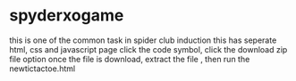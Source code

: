 # spyderxogame
this is one of the common task in spider club induction
this has seperate html, css and javascript page
click the code symbol, click the download zip file option
once the file is download, extract the file , then run the newtictactoe.html
